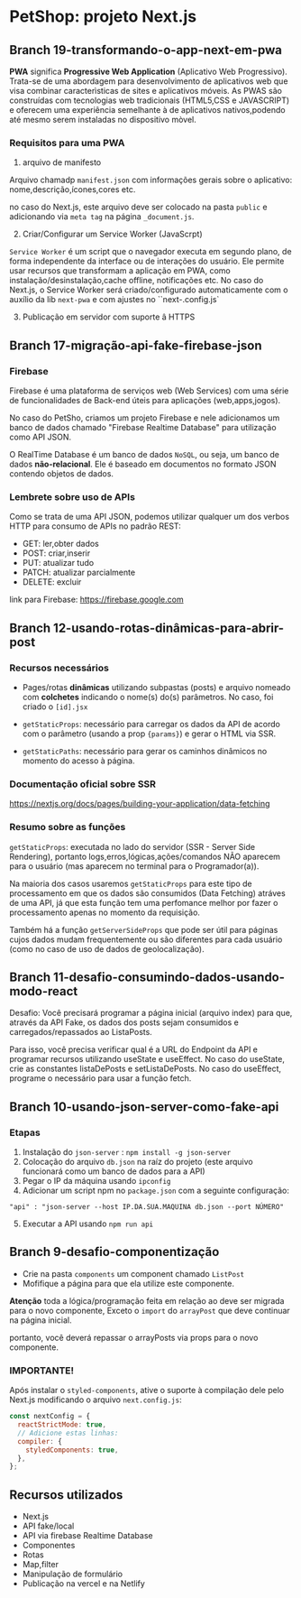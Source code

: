 # PetShop: projeto Next.js

## Branch 19-transformando-o-app-next-em-pwa

**PWA** significa **Progressive Web Application** (Aplicativo Web Progressivo). Trata-se de uma abordagem para desenvolvimento de aplicativos web que visa combinar caracterìsticas de sites e aplicativos móveis. As PWAS são construídas com tecnologias web tradicionais (HTML5,CSS e JAVASCRIPT) e oferecem uma experiência semelhante à de aplicativos nativos,podendo até mesmo serem instaladas no dispositivo mòvel.

### Requisitos para uma PWA

1. arquivo de manifesto

Arquivo chamadp `manifest.json` com informações gerais sobre o aplicativo: nome,descrição,ícones,cores etc.

no caso do Next.js, este arquivo deve ser colocado na pasta `public` e adicionando via `meta tag` na página `_document.js`.

2. Criar/Configurar um Service Worker (JavaScrpt)

`Service Worker` é um script que o navegador executa em segundo plano, de forma independente da interface ou de interações do usuário. Ele permite usar recursos que transformam a aplicação em PWA, como instalação/desinstalação,cache offline, notificações etc. No caso do Next.js, o Service Worker será criado/configurado automaticamente com o auxílio da lib `next-pwa` e com ajustes no ``next-.config.js`

3. Publicação em servidor com suporte â HTTPS

## Branch 17-migração-api-fake-firebase-json

### Firebase

Firebase é uma plataforma de serviços web (Web Services) com uma série de funcionalidades de Back-end úteis para aplicações (web,apps,jogos).

No caso do PetSho, criamos um projeto Firebase e nele adicionamos um banco de dados chamado "Firebase Realtime Database" para utilização como API JSON.

O RealTime Database é um banco de dados `NoSQL`, ou seja, um banco de dados **não-relacional**. Ele é baseado em documentos no formato JSON contendo objetos de dados.

### Lembrete sobre uso de APIs

Como se trata de uma API JSON, podemos utilizar qualquer um dos verbos HTTP para consumo de APIs no padrão REST:

- GET: ler,obter dados
- POST: criar,inserir
- PUT: atualizar tudo
- PATCH: atualizar parcialmente
- DELETE: excluir

link para Firebase:
https://firebase.google.com

## Branch 12-usando-rotas-dinâmicas-para-abrir-post

### Recursos necessários

- Pages/rotas **dinâmicas** utilizando subpastas (posts) e arquivo nomeado com **colchetes** indicando o nome(s) do(s) parâmetros. No caso, foi criado o `[id].jsx`

- `getStaticProps`: necessário para carregar os dados da API de acordo com o parâmetro (usando a prop `{params}`) e gerar o HTML via SSR.

- `getStaticPaths`: necessário para gerar os caminhos dinâmicos no momento do acesso à página.

### Documentação oficial sobre SSR

https://nextjs.org/docs/pages/building-your-application/data-fetching

### Resumo sobre as funções

`getStaticProps`: executada no lado do servidor (SSR - Server Side Rendering), portanto logs,erros,lógicas,ações/comandos NÃO aparecem para o usuário (mas aparecem no terminal para o Programador(a)).

Na maioria dos casos usaremos `getStaticProps` para este tipo de processamento em que os dados são consumidos (Data Fetching) atráves de uma API, já que esta função tem uma perfomance melhor por fazer o processamento apenas no momento da requisição.

Também há a função `getServerSideProps` que pode ser útil para páginas cujos dados mudam frequentemente ou são diferentes para cada usuário (como no caso de uso de dados de geolocalização).

## Branch 11-desafio-consumindo-dados-usando-modo-react

Desafio:
Você precisará programar a página inicial (arquivo index) para que, através da API Fake, os dados dos posts sejam consumidos e carregados/repassados ao ListaPosts.

Para isso, você precisa verificar qual é a URL do Endpoint da API e programar recursos utilizando useState e useEffect.
No caso do useState, crie as constantes listaDePosts e setListaDePosts.
No caso do useEffect, programe o necessário para usar a função fetch.

## Branch 10-usando-json-server-como-fake-api

### Etapas

1. Instalação do `json-server` : `npm install -g json-server`
2. Colocação do arquivo `db.json` na raíz do projeto (este arquivo funcionará como um banco de dados para a API)
3. Pegar o IP da máquina usando `ipconfig`
4. Adicionar um script npm no `package.json` com a seguinte configuração:

`"api" : "json-server --host IP.DA.SUA.MAQUINA db.json --port NÚMERO"`

5. Executar a API usando `npm run api`

## Branch 9-desafio-componentização

- Crie na pasta `components` um component chamado `ListPost`
- Mofifique a página para que ela utilize este componente.

**Atenção** toda a lógica/programação feita em relação ao <StyledListaPosts> deve ser migrada para o novo componente, Exceto o `import` do `arrayPost` que deve continuar na página inicial.

portanto, você deverá repassar o arrayPosts via props para o novo componente.

### IMPORTANTE!

Após instalar o `styled-components`, ative o suporte à compilação dele pelo Next.js modificando o arquivo `next.config.js`:

```javascript
const nextConfig = {
  reactStrictMode: true,
  // Adicione estas linhas:
  compiler: {
    styledComponents: true,
  },
};
```

## Recursos utilizados

- Next.js
- API fake/local
- API via firebase Realtime Database
- Componentes
- Rotas
- Map,filter
- Manipulação de formulário
- Publicação na vercel e na Netlify
